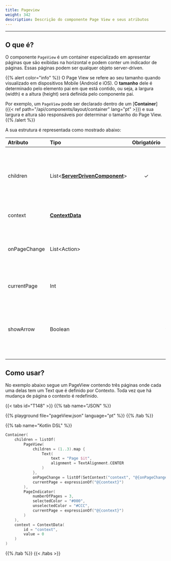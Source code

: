 ```yaml
---
title: Pageview
weight: 342
description: Descrição do componente Page View e seus atributos
---
```


---

## O que é?

O componente `PageView` é um container especializado em apresentar páginas que são exibidas na horizontal e podem conter um indicador de páginas. Essas páginas podem ser qualquer objeto server-driven.

{{% alert color="info" %}}
O Page View se refere ao seu tamanho quando visualizado em dispositivos Mobile \(Android e iOS\). O **tamanho** dele é determinado pelo elemento pai em que está contido, ou seja, a largura \(width\) e a altura \(height\) será definida pelo componente pai.

Por exemplo, um `PageView` pode ser declarado dentro de um [**Container**]({{< ref path="/api/components/layout/container" lang="pt" >}}) e sua largura e altura são responsáveis por determinar o tamanho do Page View.
{{% /alert %}}

A sua estrutura é representada como mostrado abaixo:

<table>
  <thead>
    <tr>
      <th style="text-align:left">Atributo</th>
      <th style="text-align:left">Tipo</th>
      <th style="text-align:center">Obrigat&#xF3;rio</th>
      <th style="text-align:left">Defini&#xE7;&#xE3;o</th>
    </tr>
  </thead>
  <tbody>
    <tr>
      <td style="text-align:left">children</td>
      <td style="text-align:left">List&lt;<a href="../"><strong>ServerDrivenComponent</strong></a>&gt;</td>
      <td style="text-align:center">&#x2713;</td>
      <td style="text-align:left">
         Define a lista de componentes visuais (server-driven) contidos na<code>PageView<
      </td>
    </tr>
    <tr>
      <td style="text-align:left">context</td>
      <td style="text-align:left"><a href="../../contexto/"><strong>ContextData</strong></a></td>
      <td
      style="text-align:center"></td>
        <td style="text-align:left"><strong>&#xC9;</strong>o <a href="../../contexto/"><strong>contexto</strong></a> contido neste
          Widget</td>
    </tr>
    <tr>
      <td style="text-align:left">onPageChange</td>
      <td style="text-align:left">List&lt;Action&gt;</td>
      <td style="text-align:center"></td>
      <td style="text-align:left">Lista de a&#xE7;&#xE3;o que &#xE9; executada quando a pagina selecionada
        &#xE9; alterada</td>
    </tr>
    <tr>
      <td style="text-align:left">currentPage</td>
      <td style="text-align:left">Int</td>
      <td style="text-align:center"></td>
      <td style="text-align:left">Identificador de qual pagina est&#xE1; selecionada</td>
    </tr>
    <tr>
      <td style="text-align:left">showArrow</td>
      <td style="text-align:left">Boolean</td>
      <td style="text-align:center"></td>
      <td style="text-align:left"><strong>Esse atributo &#xE9; especifico para plataforma web</strong>. Ele habilita
        setas para mudan&#xE7;a de p&#xE1;gina.</td>
    </tr>
  </tbody>
</table>

## Como usar?

No exemplo abaixo segue um PageView contendo três páginas onde cada uma delas tem um Text que é definido por Contexto. Toda vez que há mudança de página o contexto é redefinido.

{{< tabs id="T148" >}}
{{% tab name="JSON" %}}

<!-- json-playground:pageView.json
{
   "_beagleComponent_":"beagle:container",
   "children":[
      {
         "_beagleComponent_":"beagle:pageView",
         "children":[
            {
               "_beagleComponent_":"beagle:text",
               "text":"Page 1",
               "alignment":"CENTER"
            },
            {
               "_beagleComponent_":"beagle:text",
               "text":"Page 2",
               "alignment":"CENTER"
            },
            {
               "_beagleComponent_":"beagle:text",
               "text":"Page 3",
               "alignment":"CENTER"
            }
         ],
         "onPageChange":[
            {
               "_beagleAction_":"beagle:setContext",
               "contextId":"context",
               "value":"@{onPageChange}"
            }
         ],
         "currentPage":"@{context}"
      },
      {
         "_beagleComponent_":"beagle:pageIndicator",
         "selectedColor":"#000000",
         "unselectedColor":"#888888",
         "numberOfPages":3,
         "currentPage":"@{context}"
      }
   ],
   "context":{
      "id":"context",
      "value":0
   }
}
-->

{{% playground file="pageView.json" language="pt" %}}
{{% /tab %}}

{{% tab name="Kotlin DSL" %}}

```kotlin
Container(
    children = listOf(
        PageView(
            children = (1..3).map {
                Text(
                    text = "Page $it",
                    alignment = TextAlignment.CENTER
                )
            },
            onPageChange = listOf(SetContext("context", "@{onPageChange}")),
            currentPage = expressionOf("@{context}")
        ),
        PageIndicator(
            numberOfPages = 3,
            selectedColor = "#000",
            unselectedColor = "#CCC",
            currentPage = expressionOf("@{context}")
        )
    ),
    context = ContextData(
        id = "context",
        value = 0
    )
)
```

{{% /tab %}}
{{< /tabs >}}
